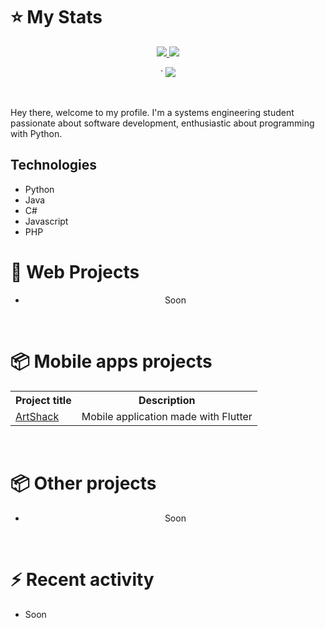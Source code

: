 # :star: My Stats
<p align="center"><a href="#">
  <img src="https://github-readme-stats.vercel.app/api?username=dgonzalez211&show_icons=true&include_all_commits=true&line_height=33&count_private=true&theme=nord" />
  <img src="https://github-readme-stats.vercel.app/api/top-langs?username=dgonzalez211&langs_count=4&count_private=true&theme=nord" />
</a></p>
<p align="center"><a href`="#">`
  <img src="https://github-profile-trophy.vercel.app/?username=dgonzalez211&margin-w=28&margin-h=15&theme=nord" />
</p></a></p>
  
<br>

Hey there, welcome to my profile. I'm a systems engineering student passionate about software development, enthusiastic about programming with Python.

## Technologies
- Python
- Java
- C#
- Javascript
- PHP
  
# :book: Web Projects
<div align="center">
  
- Soon 
  
</div>
  
<br>
  
# :package: Mobile apps projects
<div align="left">
<table>
  <tr>
    <th>Project title</th>
    <th>Description</th>
  </tr>
  <tr>
    <td><a href="https://github.com/dgonzalez211/ArtShack"> ArtShack </a> </td>
    <td>Mobile application made with Flutter</td>
  </tr>
</table>
  
</div>
  
<br>
  
# :package: Other projects
<div align="center">
  
 - Soon
 
</div>
  
<br>
  
# :zap: Recent activity
<!--START_SECTION:activity-->
- Soon
<!--END_SECTION:activity-->
